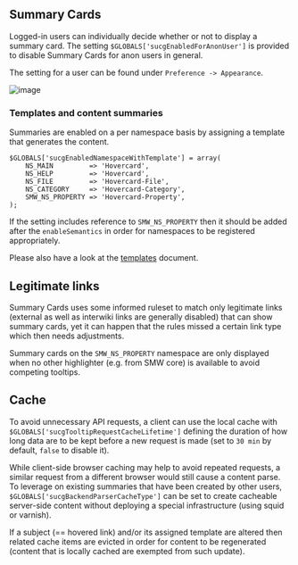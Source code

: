 ## Summary Cards

Logged-in users can individually decide whether or not to display a summary card. The
setting `$GLOBALS['sucgEnabledForAnonUser']` is provided to disable Summary Cards
for anon users in general.

The setting for a user can be found under `Preference -> Appearance`.

![image](https://cloud.githubusercontent.com/assets/1245473/16182795/16d3e012-36aa-11e6-97fd-769500b7905a.png)

### Templates and content summaries

Summaries are enabled on a per namespace basis by assigning a template that generates
the content.

```
$GLOBALS['sucgEnabledNamespaceWithTemplate'] = array(
	NS_MAIN         => 'Hovercard',
	NS_HELP         => 'Hovercard',
	NS_FILE         => 'Hovercard-File',
	NS_CATEGORY     => 'Hovercard-Category',
	SMW_NS_PROPERTY => 'Hovercard-Property',
);
```

If the setting includes reference to `SMW_NS_PROPERTY` then it should be added after
the `enableSemantics` in order for namespaces to be registered appropriately.

Please also have a look at the [templates](02-template-examples.md) document.

## Legitimate links

Summary Cards uses some informed ruleset to match only legitimate links (external as well as
interwiki links are generally disabled) that can show summary cards, yet it
can happen that the rules missed a certain link type which then needs adjustments.

Summary cards on the `SMW_NS_PROPERTY` namespace are only displayed when no
other highlighter (e.g. from SMW core) is available to avoid competing tooltips.

## Cache

To avoid unnecessary API requests, a client can use the local cache with
`$GLOBALS['sucgTooltipRequestCacheLifetime']` defining the duration of how long
data are to be kept before a new request is made (set to `30 min` by
default, `false` to disable it).

While client-side browser caching may help to avoid repeated requests, a
similar request from a different browser would still cause a content parse.
To leverage on existing summaries that have been created by other users,
`$GLOBALS['sucgBackendParserCacheType']` can be set to create cacheable
server-side content without deploying a special infrastructure (using
squid or varnish).

If a subject (== hovered link) and/or its assigned template are
altered then related cache items are evicted in order for content to be
regenerated (content that is locally cached are exempted from such update).